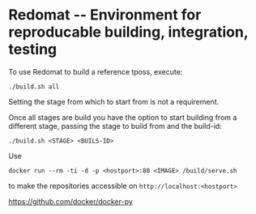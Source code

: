 # Redomat -- Environment for reproducable building, integration, testing

To use Redomat to build a reference tposs, execute:

```
./build.sh all
```
Setting the stage from which to start from is not a requirement.

Once all stages are build you have the option to start building from a different stage, passing the stage to build from and the build-id:

```
./build.sh <STAGE> <BUILS-ID>
```

Use

```
docker run --rm -ti -d -p <hostport>:80 <IMAGE> /build/serve.sh
```

to make the repositories accessible on `http://localhost:<hostport>`




https://github.com/docker/docker-py
